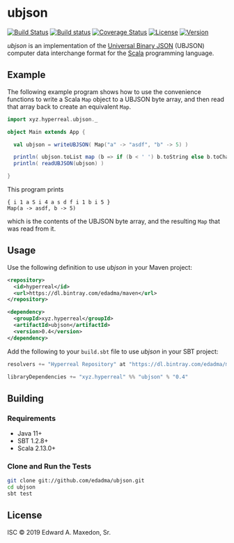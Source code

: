 ubjson
======

[![Build Status](https://www.travis-ci.org/edadma/ubjson.svg?branch=master)](https://www.travis-ci.org/edadma/ubjson)
[![Build status](https://ci.appveyor.com/api/projects/status/t9jvasndchc0qdaf/branch/master?svg=true)](https://ci.appveyor.com/project/edadma/ubjson/branch/master)
[![Coverage Status](https://coveralls.io/repos/github/edadma/ubjson/badge.svg?branch=master)](https://coveralls.io/github/edadma/ubjson?branch=master)
[![License](https://img.shields.io/badge/license-ISC-blue.svg)](https://opensource.org/licenses/ISC)
[![Version](https://img.shields.io/badge/latest_release-v0.4-orange.svg)](https://www.scala-sbt.org/)

*ubjson* is an implementation of the [Universal Binary JSON](http://ubjson.org/) (UBJSON) computer data interchange format for the [Scala](http://scala-lang.org) programming language.


Example
-------

The following example program shows how to use the convenience functions to write a Scala `Map` object to a UBJSON byte array, and then read that array back to create an equivalent `Map`.

```scala
import xyz.hyperreal.ubjson._

object Main extends App {

  val ubjson = writeUBJSON( Map("a" -> "asdf", "b" -> 5) )

  println( ubjson.toList map (b => if (b < ' ') b.toString else b.toChar) mkString " " )
  println( readUBJSON(ubjson) )

}
```

This program prints

    { i 1 a S i 4 a s d f i 1 b i 5 }
    Map(a -> asdf, b -> 5)

which is the contents of the UBJSON byte array, and the resulting `Map` that was read from it.


Usage
-----

Use the following definition to use *ubjson* in your Maven project:

```xml
<repository>
  <id>hyperreal</id>
  <url>https://dl.bintray.com/edadma/maven</url>
</repository>

<dependency>
  <groupId>xyz.hyperreal</groupId>
  <artifactId>ubjson</artifactId>
  <version>0.4</version>
</dependency>
```

Add the following to your `build.sbt` file to use *ubjson* in your SBT project:

```sbt
resolvers += "Hyperreal Repository" at "https://dl.bintray.com/edadma/maven"

libraryDependencies += "xyz.hyperreal" %% "ubjson" % "0.4"
```


Building
--------

### Requirements

- Java 11+
- SBT 1.2.8+
- Scala 2.13.0+

### Clone and Run the Tests

```bash
git clone git://github.com/edadma/ubjson.git
cd ubjson
sbt test
```


License
-------

ISC © 2019 Edward A. Maxedon, Sr.